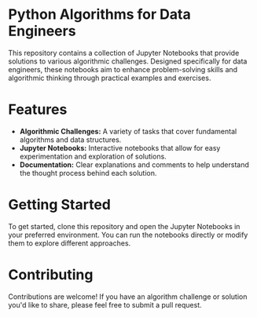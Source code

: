 # Python Algorithms for Data Engineers
This repository contains a collection of Jupyter Notebooks that provide solutions to various algorithmic challenges. Designed specifically for data engineers, these notebooks aim to enhance problem-solving skills and algorithmic thinking through practical examples and exercises.

# Features
* __Algorithmic Challenges:__ A variety of tasks that cover fundamental algorithms and data structures.
* __Jupyter Notebooks:__ Interactive notebooks that allow for easy experimentation and exploration of solutions.
* __Documentation:__ Clear explanations and comments to help understand the thought process behind each solution.

# Getting Started
To get started, clone this repository and open the Jupyter Notebooks in your preferred environment. You can run the notebooks directly or modify them to explore different approaches.

# Contributing
Contributions are welcome! If you have an algorithm challenge or solution you'd like to share, please feel free to submit a pull request.

